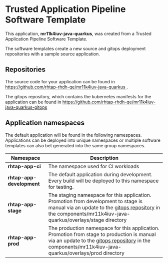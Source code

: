 # Trusted Application Pipeline Software Template

This application, **mr11k4iuv-java-quarkus**, was created from a Trusted Application Pipeline Software Template.

The software templates create a new source and gitops deployment repositories with a sample source application. 

## Repositories

The source code for your application can be found in [https://github.com/rhtap-rhdh-qe/mr11k4iuv-java-quarkus ](https://github.com/rhtap-rhdh-qe/mr11k4iuv-java-quarkus ).
 
The gitops repository, which contains the kubernetes manifests for the application can be found in 
[https://github.com/rhtap-rhdh-qe/mr11k4iuv-java-quarkus-gitops ](https://github.com/rhtap-rhdh-qe/mr11k4iuv-java-quarkus-gitops ) 

## Application namespaces 

The default application will be found in the following namespaces. Applications can be deployed into unique namespaces or multiple software templates can also bet generated into the same group namespaces.  

|  Namespace   |  Description   |  
| -------- | -------- |
| **rhtap-app-ci** | The namespace used for CI workloads |
| **rhtap-app-development** | The default application during development. Every build will be deployed to this namespace for testing. |
| **rhtap-app-stage** | The staging namespace for this application. Promotion from development to stage is manual via an update to the [gitops repository](https://github.com/rhtap-rhdh-qe/mr11k4iuv-java-quarkus-gitops ) in the components/mr11k4iuv-java-quarkus/overlays/stage directory |
| **rhtap-app-prod** | The production namespace for this application. Promotion from stage to production is manual via an update to the [gitops repository](https://github.com/rhtap-rhdh-qe/mr11k4iuv-java-quarkus-gitops ) in the components/mr11k4iuv-java-quarkus/overlays/prod directory |